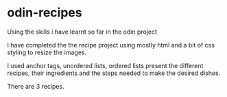 # odin-recipes

Using the skills i have learnt so far in the odin project

I have completed the the recipe project using mostly html and a bit of css styling to resize the images.

I used anchor tags, unordered lists, ordered lists present the different recipes, their ingredients and the steps needed to make the desired dishes. 

There are 3 recipes.


